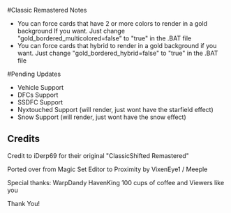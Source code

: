 #Classic Remastered Notes
- You can force cards that have 2 or more colors to render in a gold background
If you want. Just change "gold_bordered_multicolored=false" to "true" in the .BAT file
- You can force cards that hybrid to render in a gold background
if you want. Just change "gold_bordered_hybrid=false" to "true" in the .BAT file

#Pending Updates
- Vehicle Support
- DFCs Support
- SSDFC Support
- Nyxtouched Support (will render, just wont have the starfield effect)
- Snow Support (will render, just wont have the snow effect)

## Credits
Credit to iDerp69 for their original "ClassicShifted Remastered"

Ported over from Magic Set Editor to Proximity by VixenEye1 / Meeple

Special thanks: 
WarpDandy
HavenKing
100 cups of coffee
and Viewers like you

Thank You!